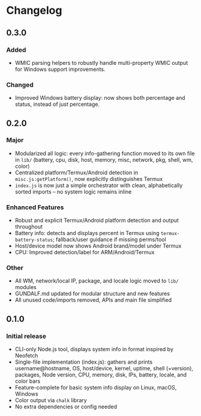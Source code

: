 # Changelog

## 0.3.0

### Added
- WMIC parsing helpers to robustly handle multi-property WMIC output for Windows support improvements.

### Changed
- Improved Windows battery display: now shows both percentage and status, instead of just percentage.

## 0.2.0

### Major
- Modularized all logic: every info-gathering function moved to its own file in `lib/` (battery, cpu, disk, host, memory, misc, network, pkg, shell, wm, color)
- Centralized platform/Termux/Android detection in `misc.js:getPlatform()`, now explicitly distinguishes Termux
- `index.js` is now just a simple orchestrator with clean, alphabetically sorted imports – no system logic remains inline

### Enhanced Features
- Robust and explicit Termux/Android platform detection and output throughout
- Battery info: detects and displays percent in Termux using `termux-battery-status`; fallback/user guidance if missing perms/tool
- Host/device model now shows Android brand/model under Termux
- CPU: Improved detection/label for ARM/Android/Termux

### Other
- All WM, network/local IP, package, and locale logic moved to `lib/` modules
- GUNDALF.md updated for modular structure and new features
- All unused code/imports removed, APIs and main file simplified

## 0.1.0

### Initial release
- CLI-only Node.js tool, displays system info in format inspired by Neofetch
- Single-file implementation (index.js): gathers and prints username@hostname, OS, host/device, kernel, uptime, shell (+version), packages, Node version, CPU, memory, disk, IPs, battery, locale, and color bars
- Feature-complete for basic system info display on Linux, macOS, Windows
- Color output via `chalk` library
- No extra dependencies or config needed
